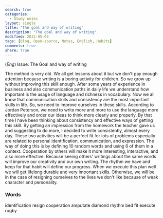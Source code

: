 ```yaml
---
search: true
categories: 
  - Study notes
layout: single
title: "The goal and way of writing"
description: "The goal and way of writing"
modified: 2022-05-03
tags: [Blog, Open-source, Notes, English, Habits]
comments: true
share: true
---
```

(*Eng*) Issue: The Goal and way of writing

The method is very old. We all get lessons about it but we don't pay enough attention because writing is a boring activity for children. So we grow up without improving this skill enough. After some years of experience in business and also communication paths in daily life we understand how important is the usage of language and richness in vocabulary. Now we all know that communication skills and consistency are the most important skills in life. So, we need to improve ourselves in these skills. According to Jordan Peterson, we need to write more and more to use the language more effectively and order our ideas to think more clearly and properly. By that time I have been thinking about consistency and effective ways of getting this skill. By getting an impression from the homework the teacher gave us and suggesting to do more, I decided to write consistently, almost every day. These two activities will be a perfect fit for lots of problems especially are related to personal identification, communication, and expression. The way of doing this is by defining 10 random words and using 6 of them in a context. Cooperation by others will make it more interesting, interactive, and also more effective. Because seeing others' writings about the same words will improve our creativity and our own writing. The rhythm we have and keep for that habit will define our progress. When we execute this plan well we will get lifelong durable and very important skills. Otherwise, we will be in the case of resigning ourselves to the lives we don't like because of weak character and personality.

### Words
identification
resign
cooperation
amputate
diamond
rhythm
bed
fit
execute
rugby

